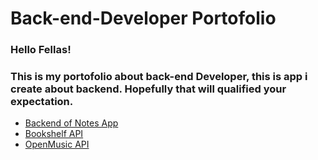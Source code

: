 # Back-end-Developer Portofolio

### Hello Fellas! <br />
### This is my portofolio about back-end Developer, this is app i create about backend. Hopefully that will qualified your expectation.

- [Backend of Notes App](https://github.com/ammardarma/notes-app-back-end)
- [Bookshelf API](https://github.com/ammardarma/bookshelf-api)
- [OpenMusic API](https://github.com/ammardarma/OpenMusic-API)
